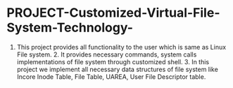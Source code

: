 # PROJECT-Customized-Virtual-File-System-Technology-
 1. This project provides all functionality to the user which is same  as Linux File system. 2. It provides necessary commands, system calls implementations of  file system through customized shell. 3. In this project we implement all necessary data structures of file  system like Incore Inode Table, File Table, UAREA, User File  Descriptor table.
